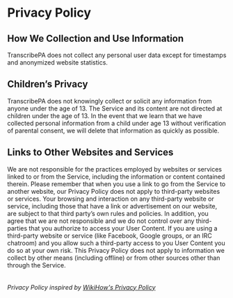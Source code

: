 # Privacy Policy

## How We Collection and Use Information

TranscribePA does not collect any personal user data except for timestamps and anonymized website statistics.

## Children’s Privacy

TranscribePA does not knowingly collect or solicit any information from anyone under the age of 13. The Service and its content are not directed at children under the age of 13. In the event that we learn that we have collected personal information from a child under age 13 without verification of parental consent, we will delete that information as quickly as possible.

## Links to Other Websites and Services

We are not responsible for the practices employed by websites or services linked to or from the Service, including the information or content contained therein. Please remember that when you use a link to go from the Service to another website, our Privacy Policy does not apply to third-party websites or services. Your browsing and interaction on any third-party website or service, including those that have a link or advertisement on our website, are subject to that third party’s own rules and policies. In addition, you agree that we are not responsible and we do not control over any third-parties that you authorize to access your User Content. If you are using a third-party website or service (like Facebook, Google groups, or an IRC chatroom) and you allow such a third-party access to you User Content you do so at your own risk. This Privacy Policy does not apply to information we collect by other means (including offline) or from other sources other than through the Service.
<br>
<br>
<br>
*Privacy Policy inspired by [WikiHow's Privacy Policy](https://www.wikihow.com/Sample/WikiHow-Privacy-Policy)*

